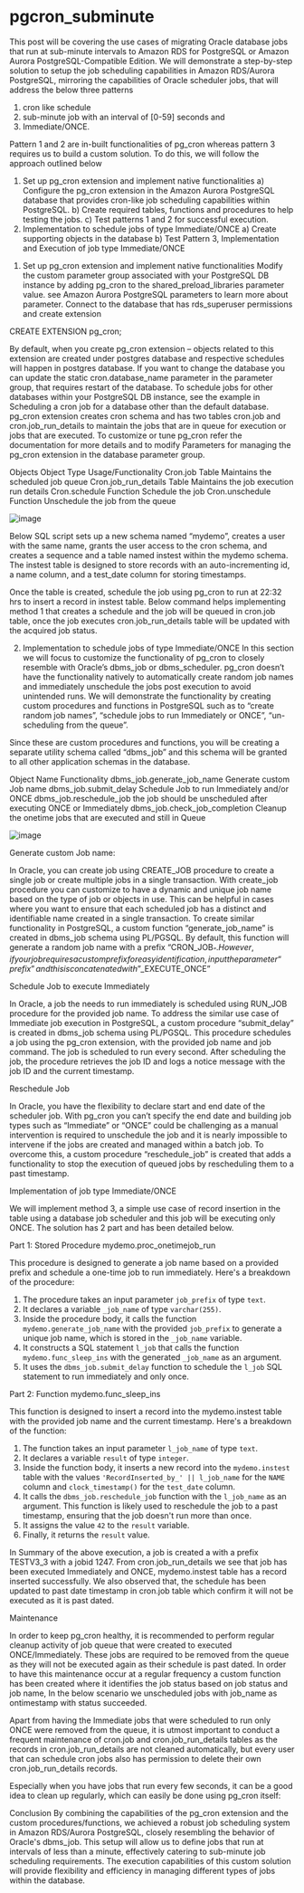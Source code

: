 # pgcron_subminute
This post will be covering the use cases of migrating Oracle database jobs that run at sub-minute intervals to Amazon RDS for PostgreSQL or Amazon Aurora PostgreSQL-Compatible Edition. We will demonstrate a step-by-step solution to setup the job scheduling capabilities in Amazon RDS/Aurora PostgreSQL, mirroring the capabilities of Oracle scheduler jobs, that will address the below three patterns 
1. cron like schedule 
2. sub-minute job with an interval of [0-59] seconds and 
3. Immediate/ONCE.  

Pattern 1 and 2 are in-built functionalities of pg_cron whereas pattern 3 requires us to build a custom solution. To do this, we will follow the approach outlined below
1)	Set up pg_cron extension and implement native functionalities
a)	Configure the pg_cron extension in the Amazon Aurora PostgreSQL database that provides cron-like job scheduling capabilities within PostgreSQL.
b)	Create required tables, functions and procedures to help testing the jobs.
c)	Test patterns 1 and 2 for successful execution.
2)	Implementation to schedule jobs of type Immediate/ONCE
a)	Create supporting objects in the database
b)	Test Pattern 3, Implementation and Execution of job type Immediate/ONCE 

1. Set up pg_cron extension and implement native functionalities
Modify the custom parameter group associated with your PostgreSQL DB instance by adding pg_cron to the shared_preload_libraries parameter value. see Amazon Aurora PostgreSQL parameters to learn more about parameter. 
Connect to the database that has rds_superuser permissions and create extension 

CREATE EXTENSION pg_cron;

By default, when you create pg_cron extension – objects related to this extension are created under postgres database and respective schedules will happen in postgres database. 
If you want to change the database you can update the static cron.database_name parameter in the parameter group, that requires restart of the database. To schedule jobs for other databases within your PostgreSQL DB instance, see the example in Scheduling a cron job for a database other than the default database.
pg_cron extension creates cron schema and has two tables cron.job and cron.job_run_details to maintain the jobs that are in queue for execution or jobs that are executed. To customize or tune pg_cron refer the documentation for more details and to modify Parameters for managing the pg_cron extension in the database parameter group.

Objects	Object Type	Usage/Functionality
Cron.job	Table	Maintains the scheduled job queue 
Cron.job_run_details	Table	Maintains the job execution run details 
Cron.schedule	Function	Schedule the job 
Cron.unschedule	Function	Unschedule the job from the queue

![image](https://github.com/rsabankar/pgcron_subminute/assets/26564268/98e3181f-2cc9-4134-8e18-fc5e8f55645a)



Below SQL script sets up a new schema named “mydemo”, creates a user with the same name, grants the user access to the cron schema, and creates a sequence and a table named instest within the mydemo schema. The instest table is designed to store records with an auto-incrementing id, a name column, and a test_date column for storing timestamps.


Once the table is created, schedule the job using pg_cron to run at 22:32 hrs to insert a record in instest table. Below command helps implementing method 1 that creates a schedule and the job will be queued in cron.job table, once the job executes cron.job_run_details table will be updated with the acquired job status.


2. Implementation to schedule jobs of type Immediate/ONCE
In this section we will focus to customize the functionality of pg_cron to closely resemble with Oracle’s dbms_job or dbms_scheduler. pg_cron doesn’t have the functionality natively to automatically create random job names and immediately unschedule the jobs post execution to avoid unintended runs. We will demonstrate the functionality by creating custom procedures and functions in PostgreSQL such as to “create random job names”, “schedule jobs to run Immediately or ONCE”, “un-scheduling from the queue”.

Since these are custom procedures and functions, you will be creating a separate utility schema called “dbms_job” and this schema will be granted to all other application schemas in the database.


Object Name	Functionality
dbms_job.generate_job_name	Generate custom Job name 
dbms_job.submit_delay	Schedule Job to run Immediately and/or ONCE
dbms_job.reschedule_job	the job should be unscheduled after executing ONCE or Immediately
dbms_job.check_job_completion	Cleanup the onetime jobs that are executed and still in Queue

![image](https://github.com/rsabankar/pgcron_subminute/assets/26564268/56ae5afa-0ffb-420b-a144-8fd93a114cfa)


Generate custom Job name:

In Oracle, you can create job using CREATE_JOB procedure to create a single job or create multiple jobs in a single transaction. With create_job procedure you can customize to have a dynamic and unique job name based on the type of job or objects in use. This can be helpful in cases where you want to ensure that each scheduled job has a distinct and identifiable name created in a single transaction.
 To create similar functionality in PostgreSQL, a custom function “generate_job_name” is created in dbms_job schema using PL/PGSQL. By default, this function will generate a random job name with a prefix “CRON_JOB$_ “. However, if your job requires a custom prefix for easy identification, input the parameter “prefix” and this is concatenated with ”$_EXECUTE_ONCE” 


Schedule Job to execute Immediately

In Oracle, a job the needs to run immediately is scheduled using RUN_JOB procedure for the provided job name. To address the similar use case of Immediate job execution in PostgreSQL, a custom procedure “submit_delay” is created in dbms_job schema using PL/PGSQL.  This procedure schedules a job using the pg_cron extension, with the provided job name and job command. The job is scheduled to run every second. After scheduling the job, the procedure retrieves the job ID and logs a notice message with the job ID and the current timestamp.

Reschedule Job

In Oracle, you have the flexibility to declare start and end date of the scheduler job. With pg_cron you can’t specify the end date and building job types such as “Immediate” or “ONCE” could be challenging as a manual intervention is required to unschedule the job and it is nearly impossible to intervene if the jobs are created and managed within a batch job. To overcome this, a custom procedure “reschedule_job” is created that adds a functionality to stop the execution of queued jobs by rescheduling them to a past timestamp. 


Implementation of job type Immediate/ONCE 

We will implement method 3, a simple use case of record insertion in the table using a database job scheduler and this job will be executing only ONCE. The solution has 2 part and has been detailed below.

Part 1: Stored Procedure mydemo.proc_onetimejob_run

This procedure is designed to generate a job name based on a provided prefix and schedule a 
one-time job to run immediately. Here's a breakdown of the procedure:
1.	The procedure takes an input parameter `job_prefix` of type `text`.
2.	It declares a variable `_job_name` of type `varchar(255)`.
3.	Inside the procedure body, it calls the function `mydemo.generate_job_name` with the provided `job_prefix` to generate a unique job name, which is stored in the `_job_name` variable.
4.	It constructs a SQL statement `l_job` that calls the function `mydemo.func_sleep_ins` with the generated `_job_name` as an argument.
5.	It uses the `dbms_job.submit_delay` function to schedule the `l_job` SQL statement to run immediately and only once.

Part 2: Function mydemo.func_sleep_ins

This function is designed to insert a record into the mydemo.instest
 table with the provided job name and the current timestamp. Here's a breakdown of the function:
1.	The function takes an input parameter `l_job_name` of type `text`.
2.	It declares a variable `result` of type `integer`.
3.	Inside the function body, it inserts a new record into the `mydemo.instest` table with the values `'RecordInserted_by_' || l_job_name` for the `NAME` column and `clock_timestamp()` for the `test_date` column.
4.	It calls the `dbms_job.reschedule_job` function with the `l_job_name` as an argument. This function is likely used to reschedule the job to a past timestamp, ensuring that the job doesn't run more than once.
5.	It assigns the value `42` to the `result` variable.
6.	Finally, it returns the `result` value.

In Summary of the above execution, a job is created a with a prefix TESTV3_3 with a jobid 1247. From cron.job_run_details we see that job has been executed Immediately and ONCE, mydemo.instest table has a record inserted successfully. We also observed that, the schedule has been updated to past date timestamp in cron.job table which confirm it will not be executed as it is past dated. 

Maintenance

In order to keep pg_cron healthy, it is recommended to perform regular cleanup activity of job queue that were created to executed ONCE/Immediately. These jobs are required to be removed from the queue as they will not be executed again as their schedule is past dated. In order to have this maintenance occur at a regular frequency a custom function has been created where it identifies the job status based on job status and job name, In the below scenario we unscheduled jobs with job_name as ontimestamp with status succeeded.

Apart from having the Immediate jobs that were scheduled to run only ONCE were removed from the queue, it is utmost important to conduct a frequent maintenance of cron.job and cron.job_run_details tables as the records in cron.job_run_details are not cleaned automatically, but every user that can schedule cron jobs also has permission to delete their own cron.job_run_details records.

Especially when you have jobs that run every few seconds, it can be a good idea to clean up regularly, which can easily be done using pg_cron itself:


Conclusion 
By combining the capabilities of the pg_cron extension and the custom procedures/functions, we achieved a robust job scheduling system in Amazon RDS/Aurora PostgreSQL, closely resembling the behavior of Oracle's dbms_job. This setup will allow us to define jobs that run at intervals of less than a minute, effectively catering to sub-minute job scheduling requirements. The execution capabilities of this custom solution will provide flexibility and efficiency in managing different types of jobs within the database.




